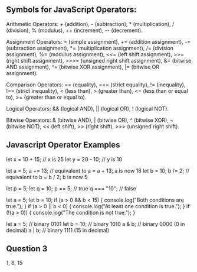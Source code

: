 ## Symbols for JavaScript Operators:
Arithmetic Operators: + (addition), - (subtraction), * (multiplication), / (division), % (modulus), ++ (increment), -- (decrement).

Assignment Operators: = (simple assignment), += (addition assignment), -= (subtraction assignment), *= (multiplication assignment), /= (division assignment), %= (modulus assignment), <<= (left shift assignment), >>= (right shift assignment), >>>= (unsigned right shift assignment), &= (bitwise AND assignment), ^= (bitwise XOR assignment), |= (bitwise OR assignment).

Comparison Operators: == (equality), === (strict equality), != (inequality), !== (strict inequality), < (less than), > (greater than), <= (less than or equal to), >= (greater than or equal to).

Logical Operators: && (logical AND), || (logical OR), ! (logical NOT).

Bitwise Operators: & (bitwise AND), | (bitwise OR), ^ (bitwise XOR), ~ (bitwise NOT), << (left shift), >> (right shift), >>> (unsigned right shift).

## Javascript Operator Examples
let x = 10 + 15; // x is 25
let y = 20 - 10; // y is 10

let a = 5;
a += 13; // equivalent to a = a + 13; a is now 18
let b = 10;
b /= 2; // equivalent to b = b / 2; b is now 5


let p = 5;
let q = 10;
p == 5; // true
q === "10"; // false

let a = 5;
let b = 10;
if (a > 0 && b < 15) {
  console.log("Both conditions are true.");
}
if (a > 0 || b < 0) {
  console.log("At least one condition is true.");
}
if (!(a > 0)) {
  console.log("The condition is not true.");
}

let a = 5; // binary 0101
let b = 10; // binary 1010
a & b; // binary 0000 (0 in decimal)
a | b; // binary 1111 (15 in decimal)

## Question 3
1, 8, 15